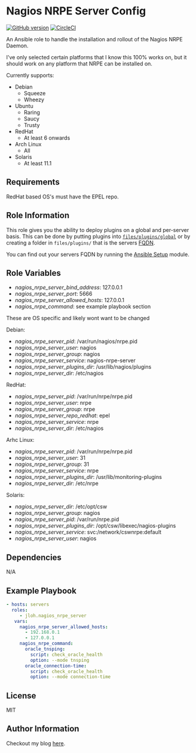 Nagios NRPE Server Config
=========

[![GitHub version](https://badge.fury.io/gh/jloh%2Fnagios-nrpe-server.svg)](http://badge.fury.io/gh/jloh%2Fnagios-nrpe-server) [![CircleCI](https://circleci.com/gh/jloh/nagios-nrpe-server.svg?style=svg)](https://circleci.com/gh/jloh/nagios-nrpe-server)

An Ansible role to handle the installation and rollout of the Nagios NRPE Daemon.

I've only selected certain platforms that I know this 100% works on, but it should work on any platform that NRPE can be installed on.

Currently supports:

 * Debian
   - Squeeze
   - Wheezy
 * Ubuntu
   - Raring
   - Saucy
   - Trusty
 * RedHat
   - At least 6 onwards
 * Arch Linux
   - All
 * Solaris
   - At least 11.1

Requirements
------------

RedHat based OS's must have the EPEL repo.

Role Information
--------------

This role gives you the ability to deploy plugins on a global and per-server basis. This can be done by putting plugins into [`files/plugins/global`](files/plugins/global) or by creating a folder in `files/plugins/` that is the servers [FQDN](http://en.wikipedia.org/wiki/Fully_qualified_domain_name).

You can find out your servers FQDN by running the [Ansible Setup](http://docs.ansible.com/setup_module.html) module.

Role Variables
--------------

  * *nagios_nrpe_server_bind_address*: 127.0.0.1
  * *nagios_nrpe_server_port*: 5666
  * *nagios_nrpe_server_allowed_hosts*: 127.0.0.1
  * *nagios_nrpe_command*: see example playbook section

These are OS specific and likely wont want to be changed

Debian:

  * *nagios_nrpe_server_pid*: /var/run/nagios/nrpe.pid
  * *nagios_nrpe_server_user*: nagios
  * *nagios_nrpe_server_group*: nagios
  * *nagios_nrpe_server_service*: nagios-nrpe-server
  * *nagios_nrpe_server_plugins_dir*: /usr/lib/nagios/plugins
  * *nagios_nrpe_server_dir*: /etc/nagios

RedHat:

  * *nagios_nrpe_server_pid*: /var/run/nrpe/nrpe.pid
  * *nagios_nrpe_server_user*: nrpe
  * *nagios_nrpe_server_group*: nrpe
  * *nagios_nrpe_server_repo_redhat*: epel
  * *nagios_nrpe_server_service*: nrpe
  * *nagios_nrpe_server_dir*: /etc/nagios

Arhc Linux:
  * *nagios_nrpe_server_pid*: /var/run/nrpe/nrpe.pid
  * *nagios_nrpe_server_user*: 31
  * *nagios_nrpe_server_group*: 31
  * *nagios_nrpe_server_service*: nrpe
  * *nagios_nrpe_server_plugins_dir*: /usr/lib/monitoring-plugins
  * *nagios_nrpe_server_dir*: /etc/nrpe

Solaris:
  * *nagios_nrpe_server_dir*: /etc/opt/csw
  * *nagios_nrpe_server_group*: nagios
  * *nagios_nrpe_server_pid*: /var/run/nrpe.pid
  * *nagios_nrpe_server_plugins_dir*: /opt/csw/libexec/nagios-plugins
  * *nagios_nrpe_server_service*: svc:/network/cswnrpe:default
  * *nagios_nrpe_server_user*: nagios

Dependencies
------------

N/A

Example Playbook
----------------

```yaml
- hosts: servers
  roles:
     - jloh.nagios_nrpe_server
   vars:
     nagios_nrpe_server_allowed_hosts:
       - 192.168.0.1
       - 127.0.0.1
     nagios_nrpe_command:
       oracle_tnsping:
         script: check_oracle_health
         option: --mode tnsping
       oracle_connection-time:
         script: check_oracle_health
         option: --mode connection-time
```

License
-------

MIT

Author Information
------------------

Checkout my blog [here](http://blog.jloh.co).
